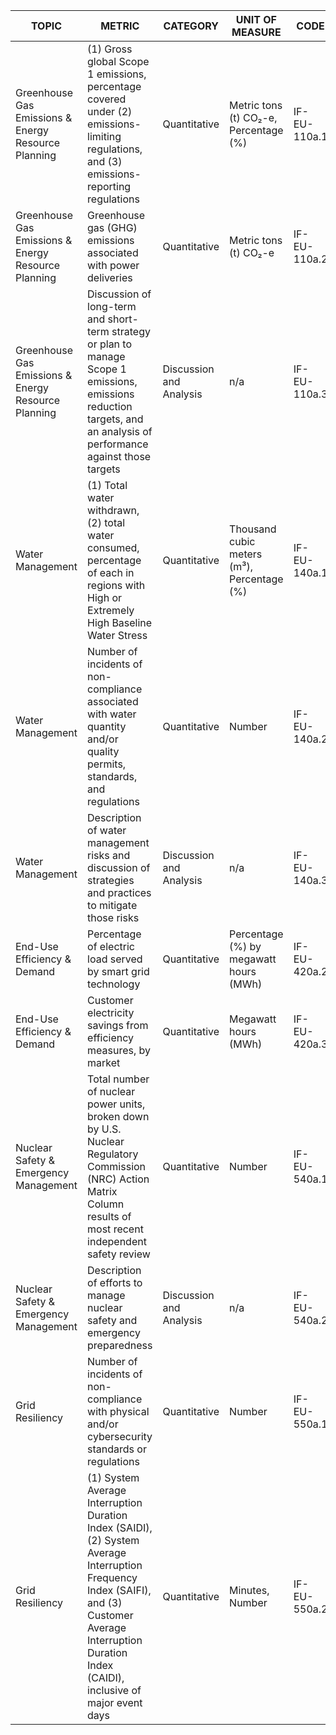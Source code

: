 | TOPIC | METRIC | CATEGORY | UNIT OF MEASURE | CODE |
|-------|--------|----------|-----------------|------|
| Greenhouse Gas Emissions & Energy Resource Planning | (1) Gross global Scope 1 emissions, percentage covered under (2) emissions-limiting regulations, and (3) emissions-reporting regulations | Quantitative | Metric tons (t) CO₂-e, Percentage (%) | IF-EU-110a.1 |
| Greenhouse Gas Emissions & Energy Resource Planning | Greenhouse gas (GHG) emissions associated with power deliveries | Quantitative | Metric tons (t) CO₂-e | IF-EU-110a.2 |
| Greenhouse Gas Emissions & Energy Resource Planning | Discussion of long-term and short-term strategy or plan to manage Scope 1 emissions, emissions reduction targets, and an analysis of performance against those targets | Discussion and Analysis | n/a | IF-EU-110a.3 |
| Water Management | (1) Total water withdrawn, (2) total water consumed, percentage of each in regions with High or Extremely High Baseline Water Stress | Quantitative | Thousand cubic meters (m³), Percentage (%) | IF-EU-140a.1 |
| Water Management | Number of incidents of non-compliance associated with water quantity and/or quality permits, standards, and regulations | Quantitative | Number | IF-EU-140a.2 |
| Water Management | Description of water management risks and discussion of strategies and practices to mitigate those risks | Discussion and Analysis | n/a | IF-EU-140a.3 |
| End-Use Efficiency & Demand | Percentage of electric load served by smart grid technology | Quantitative | Percentage (%) by megawatt hours (MWh) | IF-EU-420a.2 |
| End-Use Efficiency & Demand | Customer electricity savings from efficiency measures, by market | Quantitative | Megawatt hours (MWh) | IF-EU-420a.3 |
| Nuclear Safety & Emergency Management | Total number of nuclear power units, broken down by U.S. Nuclear Regulatory Commission (NRC) Action Matrix Column results of most recent independent safety review | Quantitative | Number | IF-EU-540a.1 |
| Nuclear Safety & Emergency Management | Description of efforts to manage nuclear safety and emergency preparedness | Discussion and Analysis | n/a | IF-EU-540a.2 |
| Grid Resiliency | Number of incidents of non-compliance with physical and/or cybersecurity standards or regulations | Quantitative | Number | IF-EU-550a.1 |
| Grid Resiliency | (1) System Average Interruption Duration Index (SAIDI), (2) System Average Interruption Frequency Index (SAIFI), and (3) Customer Average Interruption Duration Index (CAIDI), inclusive of major event days | Quantitative | Minutes, Number | IF-EU-550a.2 |